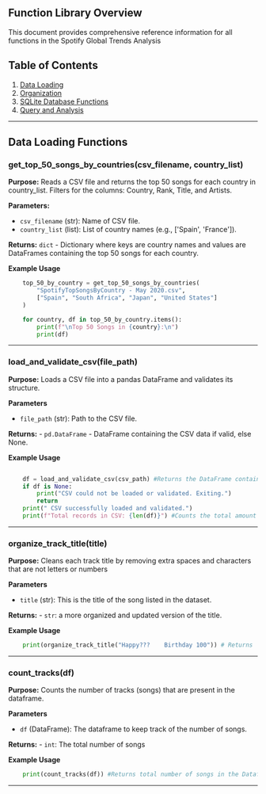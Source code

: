 ## Function Library Overview

This document provides comprehensive reference information for all functions in the Spotify Global Trends Analysis

## Table of Contents

1. [Data Loading](#data-loading-functions)
2. [Organization](#organization-functions)
3. [SQLite Database Functions](#SQLite-Database-Functions)
4. [Query and Analysis](#Query-Analysis-functions)

---

## Data Loading Functions

### get_top_50_songs_by_countries(csv_filename, country_list)

**Purpose:** Reads a CSV file and returns the top 50 songs for each country in country_list. Filters for the columns: Country, Rank, Title, and Artists.

**Parameters:**
- `csv_filename` (str): Name of CSV file.
- `country_list` (list): List of country names (e.g., ['Spain', 'France']). 

**Returns:** `dict` - Dictionary where keys are country names and values are DataFrames containing the top 50 songs for each country.

**Example Usage**
```python
    top_50_by_country = get_top_50_songs_by_countries(
        "SpotifyTopSongsByCountry - May 2020.csv",
        ["Spain", "South Africa", "Japan", "United States"]
    )

    for country, df in top_50_by_country.items():
        print(f"\nTop 50 Songs in {country}:\n")
        print(df)
```
---


### load_and_validate_csv(file_path)

**Purpose:** Loads a CSV file into a pandas DataFrame and validates its structure. 

**Parameters**
- `file_path` (str): Path to the CSV file.

**Returns:** - `pd.DataFrame` - DataFrame containing the CSV data if valid, else None.

**Example Usage**
```python

    df = load_and_validate_csv(csv_path) #Returns the DataFrame containing the CSV data if valid
    if df is None:
        print("CSV could not be loaded or validated. Exiting.")
        return
    print(" CSV successfully loaded and validated.") 
    print(f"Total records in CSV: {len(df)}") #Counts the total amount of records in the CSV file
```
---


### organize_track_title(title)

**Purpose:** Cleans each track title by removing extra spaces and characters that are not letters or numbers


**Parameters**
- `title` (str): This is the title of the song listed in the dataset.

**Returns:** - `str`: a more organized and updated version of the title.


**Example Usage**
```python
    print(organize_track_title("Happy???    Birthday 100")) # Returns 'Happy Birthday 100'
```
---

### count_tracks(df)

**Purpose:** Counts the number of tracks (songs) that are present in the dataframe.

**Parameters**
- `df` (DataFrame): The dataframe to keep track of the number of songs.

**Returns:** - `int`: The total number of songs


**Example Usage**
```python
    print(count_tracks(df)) #Returns total number of songs in the Dataframe -> 3150
```
---